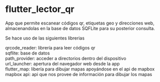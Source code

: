 # flutter_lector_qr

App que permite escanear códigos qr, etiquetas geo y direcciones web, almacenandolas en la base de datos SQFLite para su posterior consulta. 

Se hace uso de las siguientes librerias

qrcode_reader: librería para leer códigos qr  
sqflite: base de datos   
path_provider: acceder a directorios dentro del dispositivo  
url_launcher: apertura del navegador web desde la app  
flutter_map: libería para dibujar mapas apoyándose en el api de mapbox    
mapbox api: api que nos provee de información para dibujar los mapas    
